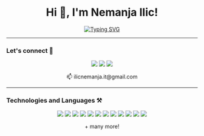 <h1 align="center">Hi 👋, I'm Nemanja Ilic!</h1>

<p align="center">
  <a href="https://github.com/DenverCoder1/readme-typing-svg">
    <img src="https://readme-typing-svg.herokuapp.com?font=Fira+Code&weight=500&size=24&pause=1000&color=00F7FF&center=true&vCenter=true&width=435&lines=Full-Stack+Developer;Passionate+about+Code+%26+Design" alt="Typing SVG" />
  </a>
</p>

---

### Let's connect 🤝

<p align="center">
  <a href="mailto:ilicnemanja.it@gmail.com"><img src="https://img.shields.io/badge/Gmail-D14836?style=for-the-badge&logo=gmail&logoColor=white"/></a>
  <a href="https://www.linkedin.com/in/nemanjailic1"><img src="https://img.shields.io/badge/LinkedIn-0077B5?style=for-the-badge&logo=linkedin&logoColor=white"/></a>
  <a href="https://www.instagram.com/ilicnemanjaaa"><img src="https://img.shields.io/badge/Instagram-E4405F?style=for-the-badge&logo=instagram&logoColor=white"/></a>
</p>

<p align="center">📫 ilicnemanja.it@gmail.com</p>

---

### Technologies and Languages ⚒️

<p align="center">
  <img src="https://img.shields.io/badge/NODE.JS-339933?style=for-the-badge&logo=node.js&logoColor=white"/>
  <img src="https://img.shields.io/badge/JAVASCRIPT-F7DF1E?style=for-the-badge&logo=javascript&logoColor=black"/>
  <img src="https://img.shields.io/badge/TYPESCRIPT-3178C6?style=for-the-badge&logo=typescript&logoColor=white"/>
  <img src="https://img.shields.io/badge/PYTHON-3776AB?style=for-the-badge&logo=python&logoColor=white"/>
  <img src="https://img.shields.io/badge/NESTJS-E0234E?style=for-the-badge&logo=nestjs&logoColor=white"/>
  <img src="https://img.shields.io/badge/REACT-20232A?style=for-the-badge&logo=react&logoColor=61DAFB"/>
  <img src="https://img.shields.io/badge/NEXT-000000?style=for-the-badge&logo=next.js&logoColor=white"/>
  <img src="https://img.shields.io/badge/ANGULAR-DD0031?style=for-the-badge&logo=angular&logoColor=white"/>
  <img src="https://img.shields.io/badge/TAILWINDCSS-06B6D4?style=for-the-badge&logo=tailwindcss&logoColor=white"/>
  <img src="https://img.shields.io/badge/MYSQL-4479A1?style=for-the-badge&logo=mysql&logoColor=white"/>
  <img src="https://img.shields.io/badge/PRISMA-2D3748?style=for-the-badge&logo=prisma&logoColor=white"/>
  <img src="https://img.shields.io/badge/SEQUELIZE-52B0E7?style=for-the-badge&logo=sequelize&logoColor=white"/>
</p>

<p align="center">+ many more!</p>
